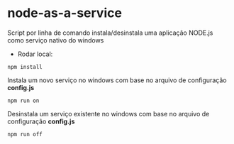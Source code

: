 # node-as-a-service

Script por linha de comando instala/desinstala uma aplicação NODE.js como serviço nativo do windows

* Rodar local:
```
npm install
```

Instala um novo serviço no windows com base no arquivo de configuração **config.js**
```
npm run on
```

Desinstala um serviço existente no windows com base no arquivo de configuração **config.js**
```
npm run off
```
